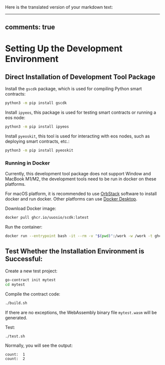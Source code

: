 Here is the translated version of your markdown text:

---
comments: true
---

# Setting Up the Development Environment

## Direct Installation of Development Tool Package

Install the `gscdk` package, which is used for compiling Python smart contracts:

```bash
python3 -m pip install gscdk
```

Install `ipyeos`, this package is used for testing smart contracts or running a eos node:

```bash
python3 -m pip install ipyeos
```

Install `pyeoskit`, this tool is used for interacting with eos nodes, such as deploying smart contracts, etc.:

```bash
python3 -m pip install pyeoskit
```

### Running in Docker

Currently, this development tool package does not support Window and MacBook M1/M2, the development tools need to be run in docker on these platforms.

For macOS platform, it is recommended to use [OrbStack](https://orbstack.dev/download) software to install docker and run docker. Other platforms can use [Docker Desktop](https://www.docker.com/products/docker-desktop).

Download Docker image:

```bash
docker pull ghcr.io/uuosio/scdk:latest
```

Run the container:

```bash
docker run --entrypoint bash -it --rm -v "$(pwd)":/work -w /work -t ghcr.io/uuosio/scdk
```

## Test Whether the Installation Environment is Successful:

Create a new test project:

```bash
go-contract init mytest
cd mytest
```

Compile the contract code:

```bash
./build.sh
```

If there are no exceptions, the WebAssembly binary file `mytest.wasm` will be generated.

Test:

```bash
./test.sh
```

Normally, you will see the output:

```
count:  1
count:  2
```
